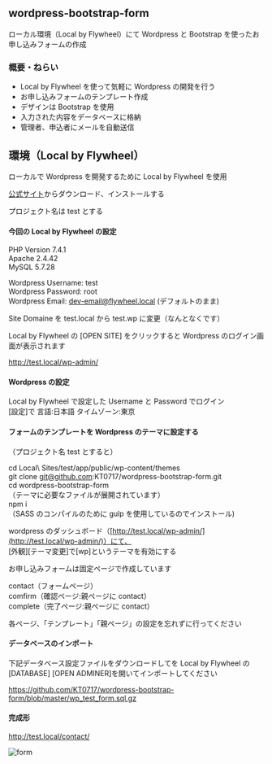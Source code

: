 ## wordpress-bootstrap-form
ローカル環境（Local by Flywheel）にて Wordpress と Bootstrap を使ったお申し込みフォームの作成

### 概要・ねらい
* Local by Flywheel を使って気軽に Wordpress の開発を行う
* お申し込みフォームのテンプレート作成
* デザインは Bootstrap を使用
* 入力された内容をデータベースに格納
* 管理者、申込者にメールを自動送信

## 環境（Local by Flywheel）

ローカルで Wordpress を開発するために Local by Flywheel を使用

[公式サイト](https://localwp.com/)からダウンロード、インストールする

プロジェクト名は test とする

#### 今回の Local by Flywheel の設定
PHP Version 7.4.1  
Apache 2.4.42  
MySQL 5.7.28  

Wordpress Username: test  
Wordpress Password: root  
Wordpress Email: dev-email@flywheel.local (デフォルトのまま)

Site Domaine を test.local から test.wp に変更（なんとなくです）

Local by Flywheel の [OPEN SITE] をクリックすると Wordpress のログイン画面が表示されます

http://test.local/wp-admin/

#### Wordpress の設定
Local by Flywheel で設定した Username と Password でログイン  
[設定]で 言語:日本語 タイムゾーン:東京

#### フォームのテンプレートを Wordpress のテーマに設定する

（プロジェクト名 test とすると）

cd Local\ Sites/test/app/public/wp-content/themes  
git clone git@github.com:KT0717/wordpress-bootstrap-form.git   
cd wordpress-bootstrap-form  
（テーマに必要なファイルが展開されています）  
npm i  
（SASS のコンパイルのために gulp を使用しているのでインストール)  

wordpress のダッシュボード（[http://test.local/wp-admin/](http://test.local/wp-admin/)）にて、  
[外観][テーマ変更]で[wp]というテーマを有効にする

お申し込みフォームは固定ページで作成しています

contact（フォームページ）  
comfirm（確認ページ:親ページに contact）  
complete（完了ページ:親ページに contact）

各ページ、「テンプレート」「親ページ」の設定を忘れずに行ってください

#### データベースのインポート

下記データベース設定ファイルをダウンロードしてを Local by Flywheel の [DATABASE] [OPEN ADMINER]を開いてインポートしてください

https://github.com/KT0717/wordpress-bootstrap-form/blob/master/wp_test_form.sql.gz

#### 完成形

http://test.local/contact/

![form](https://user-images.githubusercontent.com/82574495/115107707-926e7780-9fa7-11eb-8144-5211f16e7bbe.png)

<!-- wp db export test.sql --socket="/Users/kouichi/Library/Application Support/Local/run/ajiFsEYyd/mysql/mysqld.sock" -->

